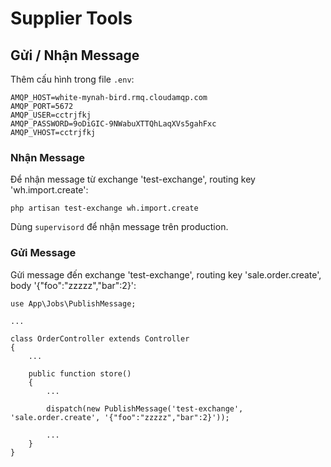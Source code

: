 # Supplier Tools

## Gửi / Nhận Message

Thêm cấu hình trong file `.env`:

    AMQP_HOST=white-mynah-bird.rmq.cloudamqp.com
    AMQP_PORT=5672
    AMQP_USER=cctrjfkj
    AMQP_PASSWORD=9oDiGIC-9NWabuXTTQhLaqXVs5gahFxc
    AMQP_VHOST=cctrjfkj


### Nhận Message

Để nhận message từ exchange 'test-exchange', routing key 'wh.import.create':


    php artisan test-exchange wh.import.create

Dùng `supervisord` để nhận message trên production.

### Gửi Message

Gửi message đến exchange 'test-exchange', routing key 'sale.order.create', body '{"foo":"zzzzz","bar":2}':


    use App\Jobs\PublishMessage;

    ...
    
    class OrderController extends Controller
    {
        ...
        
        public function store()
        {
            ...
            
            dispatch(new PublishMessage('test-exchange', 'sale.order.create', '{"foo":"zzzzz","bar":2}'));
            
            ...
        }
    }